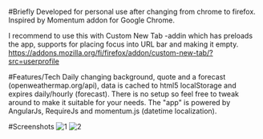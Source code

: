 #Briefly
Developed for personal use after changing from chrome to firefox.
Inspired by Momentum addon for Google Chrome.

I recommend to use this with Custom New Tab -addin which has preloads the app, supports for placing focus into URL bar and making it empty.
https://addons.mozilla.org/fi/firefox/addon/custom-new-tab/?src=userprofile

#Features/Tech
Daily changing background, quote and a forecast (openweathermap.org/api), data is cached to html5 localStorage and expires daily/hourly (forecast).
There is no setup so feel free to tweak around to make it suitable for your needs. The "app" is powered by AngularJs, RequireJs and momentum.js (datetime localization).

#Screenshots
![1](http://i.imgur.com/BvVhERO.jpg "Screenshot 1")
![2](http://i.imgur.com/fqLBsDq.jpg "Screenshot 2")
